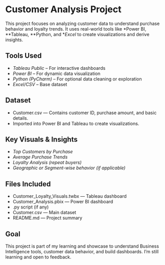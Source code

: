 # Customer Analysis Project

This project focuses on analyzing customer data to understand purchase behavior and loyalty trends. It uses real-world tools like *Power BI, **Tableau, **Python, and **Excel* to create visualizations and derive insights.

## Tools Used

- *Tableau Public* – For interactive dashboards
- *Power BI* – For dynamic data visualization
- *Python (PyCharm)* – For optional data cleaning or exploration
- *Excel/CSV* – Base dataset
  

## Dataset

- Customer.csv — Contains customer ID, purchase amount, and basic details.
- Imported into Power BI and Tableau to create visualizations.

## Key Visuals & Insights

- *Top Customers by Purchase*
- *Average Purchase Trends*
- *Loyalty Analysis (repeat buyers)*
- *Geographic or Segment-wise behavior (if applicable)*

## Files Included

- Customer_Loyalty_Visuals.twbx — Tableau dashboard
- Customer_Analysis.pbix — Power BI dashboard
- .py script (if any)
- Customer.csv — Main dataset
- README.md — Project summary

## Goal

This project is part of my learning and showcase to understand Business Intelligence tools, customer data behavior, and build dashboards. I’m still learning and open to feedback.


